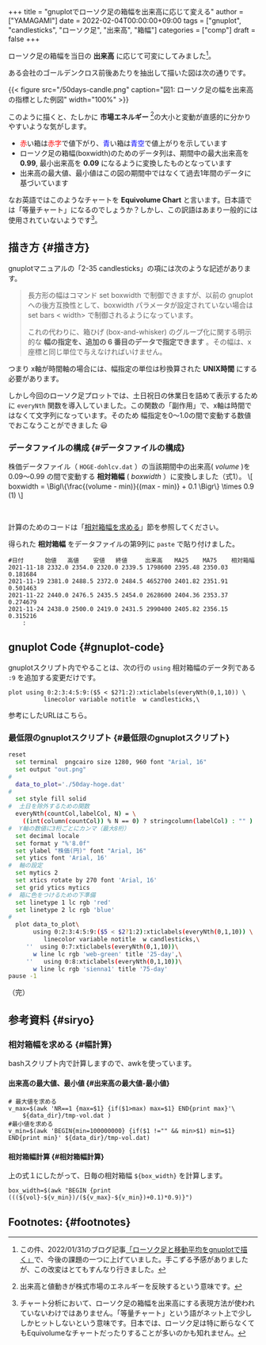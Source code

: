 +++
title = "gnuplotでローソク足の箱幅を出来高に応じて変える"
author = ["YAMAGAMI"]
date = 2022-02-04T00:00:00+09:00
tags = ["gnuplot", "candlesticks", "ローソク足", "出来高", "箱幅"]
categories = ["comp"]
draft = false
+++

ローソク足の箱幅を当日の **出来高** に応じて可変にしてみました[^fn:1]。

ある会社のゴールデンクロス前後あたりを抽出して描いた図は次の通りです。

<a id="org80a23ae"></a>

{{< figure src="/50days-candle.png" caption="&#22259;1:  ローソク足の幅を出来高の指標とした例図" width="100%" >}}

このように描くと、たしかに **市場エネルギー**&nbsp;[^fn:2]の大小と変動が直感的に分かりやすいような気がします。

-   <font color='red'>赤</font>い箱は<font color='red'>赤字</font>で値下がり、<font color='blue'>青</font>い箱は<font color='blue'>青空</font>で値上がりを示しています
-   ローソク足の箱幅(boxwidth)のためのデータ列は、期間中の最大出来高を **0.99**, 最小出来高を **0.09** になるように変換したものとなっています
-   出来高の最大値、最小値はこの図の期間中ではなくて過去1年間のデータに基づいています

なお英語ではこのようなチャートを **Equivolume Chart** と言います。日本語では「等量チャート」になるのでしょうか？しかし、この訳語はあまり一般的には使用されていないようです[^fn:3]。


## 描き方 {#描き方}

gnuplotマニュアルの「2-35 candlesticks」の項には次のような記述があります。

> 長方形の幅はコマンド set boxwidth で制御できますが、以前の gnuplotへの後方互換性として、boxwidth パラメータが設定されていない場合はset bars < width> で制御されるようになっています。
>
> これの代わりに、箱ひげ (box-and-whisker) のグループ化に関する明示的な ****幅の指定を、追加の 6 番目のデータで指定できます**** 。その幅は、x座標と同じ単位で与えなければいけません。

つまり
x軸が時間軸の場合には、幅指定の単位は秒換算された **UNIX時間** にする必要があります。

しかし今回のローソク足プロットでは、土日祝日の休業日を詰めて表示するために
`everyNth` 関数を導入していました。この関数の「副作用」で、x軸は時間ではなくて文字列になっています。そのため 幅指定を0〜1.0の間で変動する数値でおこなうことができました :smiley:


### データファイルの構成 {#データファイルの構成}

株価データファイル（ `HOGE-dohlcv.dat` ）の当該期間中の出来高( _volume_ )を
0.09〜0.99 の間で変動する **相対箱幅** ( _boxwidth_ ）に変換しました（式1）。
\\[
boxwidth = \Bigl\\{\frac{(volume - min)}{(max - min)} + 0.1 \Bigr\\} \times 0.9　　　　(1)
\\]

<br />

計算のためのコードは「[相対箱幅を求める](#幅計算)」節を参照してください。

得られた **相対箱幅** をデータファイルの第9列に `paste` で貼り付けました。

```nil
#日付      始値   高値    安値   終値　　　出来高　　MA25    MA75    相対箱幅
2021-11-18 2332.0 2354.0 2320.0 2339.5 1798600 2395.48 2350.03 0.181684
2021-11-19 2381.0 2488.5 2372.0 2484.5 4652700 2401.82 2351.91 0.501463
2021-11-22 2440.0 2476.5 2435.5 2454.0 2628600 2404.36 2353.37 0.274679
2021-11-24 2438.0 2500.0 2419.0 2431.5 2990400 2405.82 2356.15 0.315216
    :
```


## gnuplot Code {#gnuplot-code}

gnuplotスクリプト内でやることは、次の行の `using` 相対箱幅のデータ列である `:9` を追加する変更だけです。

```nil
plot using 0:2:3:4:5:9:($5 < $2?1:2):xticlabels(everyNth(0,1,10)) \
	      linecolor variable notitle  w candlesticks,\
```

参考にしたURLはこちら。


### 最低限のgnuplotスクリプト {#最低限のgnuplotスクリプト}

```bash
reset
  set terminal  pngcairo size 1280, 960 font "Arial, 16"
  set output "out.png"
#
  data_to_plot='./50day-hoge.dat'
#
  set style fill solid
#  土日を除外するための関数
  everyNth(countCol,labelCol, N) = \
    ((int(column(countCol)) % N == 0) ? stringcolumn(labelCol) : "" )
#  Y軸の数値に3桁ごとにカンマ（最大8桁）
  set decimal locale
  set format y "%'8.0f"
  set ylabel "株価(円)" font "Arial, 16"
  set ytics font 'Arial, 16'
#  軸の設定
  set mytics 2
  set xtics rotate by 270 font 'Arial, 16'
  set grid ytics mytics
#  箱に色をつけるための下準備
  set linetype 1 lc rgb 'red'
  set linetype 2 lc rgb 'blue'
#
  plot data_to_plot\
       using 0:2:3:4:5:9:($5 < $2?1:2):xticlabels(everyNth(0,1,10)) \
	      linecolor variable notitle  w candlesticks,\
     ''  using 0:7:xticlabels(everyNth(0,1,10))\
       w line lc rgb 'web-green' title '25-day',\
     ''   using 0:8:xticlabels(everyNth(0,1,10))\
       w line lc rgb 'sienna1' title '75-day'
pause -1
```

（完）


## 参考資料 {#siryo}


### 相対箱幅を求める {#幅計算}

bashスクリプト内で計算しますので、awkを使っています。


#### 出来高の最大値、最小値 {#出来高の最大値-最小値}

```nil
# 最大値を求める
v_max=$(awk 'NR==1 {max=$1} {if($1>max) max=$1} END{print max}'\
	${data_dir}/tmp-vol.dat )
#最小値を求める
v_min=$(awk 'BEGIN{min=100000000} {if($1 !="" && min>$1) min=$1} END{print min}' ${data_dir}/tmp-vol.dat)
```


#### 相対箱幅計算 {#相対箱幅計算}

上の式１にしたがって、日毎の相対箱幅 `${box_width}` を計算します。

```nil
box_width=$(awk "BEGIN {print (((${vol}-${v_min})/(${v_max}-${v_min})+0.1)*0.9)}")
```


## Footnotes: {#footnotes}

[^fn:1]: この件、2022/01/31のブログ記事[「ローソク足と移動平均をgnuplotで描く」](https://bred-in-bingo.netlify.app/posts/maandcandlesticks/)で、今後の課題の一つに上げていました。手こずる予感がありましたが、この改変はとてもすんなり行きました。
[^fn:2]: 出来高と値動きが株式市場のエネルギーを反映するという意味です。
[^fn:3]: チャート分析において、ローソク足の箱幅を出来高にする表現方法が使われていないわけではありません。「等量チャート」という語がネット上で少ししかヒットしないという意味です。日本では、ローソク足は特に断らなくてもEquivolumeなチャートだったりすることが多いのかも知れません。
